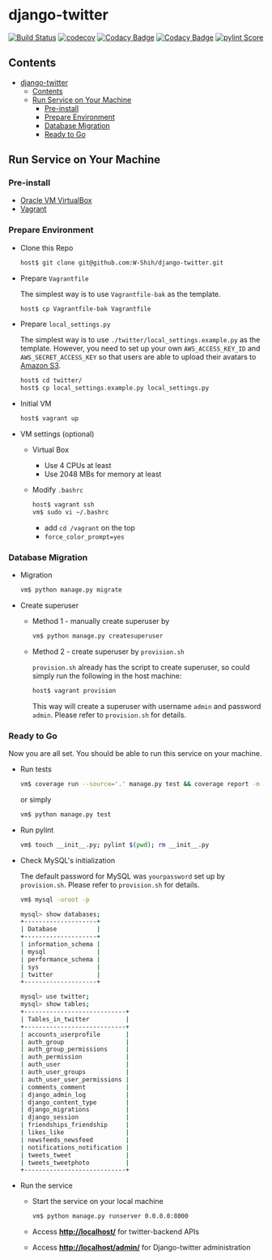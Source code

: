 <!--===============================================================================================
                                 All Rights Reserved.
===================================================================================================
File description:
        README.md to introduce and explain this project

===================================================================================================
   Date      Name                    Description of Change
24-Aug-2021  Wayne Shih              Initial create and add badges
17-Oct-2021  Wayne Shih              Add codacy badges
06-Nov-2021  Wayne Shih              Add pylint badge
18-Jun-2022  Wayne Shih              Update pylint score
30-Aug-2022  Wayne Shih              Add doc on how to run on local machine
31-Aug-2022  Wayne Shih              Fix typo and format
01-Sep-2022  Wayne Shih              Fix markdown lint
$HISTORY$
================================================================================================-->

# django-twitter

[![Build Status](https://app.travis-ci.com/W-Shih/django-twitter.svg?branch=main)](https://app.travis-ci.com/W-Shih/django-twitter)
[![codecov](https://codecov.io/gh/W-Shih/django-twitter/branch/main/graph/badge.svg?token=D5GVH7WM85)](https://codecov.io/gh/W-Shih/django-twitter)
[![Codacy Badge](https://app.codacy.com/project/badge/Grade/dcf1d5f1fffa46ab86d5ec044d8ce7e5)](https://www.codacy.com/gh/W-Shih/django-twitter/dashboard?utm_source=github.com&amp;utm_medium=referral&amp;utm_content=W-Shih/django-twitter&amp;utm_campaign=Badge_Grade)
[![Codacy Badge](https://app.codacy.com/project/badge/Coverage/dcf1d5f1fffa46ab86d5ec044d8ce7e5)](https://www.codacy.com/gh/W-Shih/django-twitter/dashboard?utm_source=github.com&utm_medium=referral&utm_content=W-Shih/django-twitter&utm_campaign=Badge_Coverage)
[![pylint Score](https://mperlet.github.io/pybadge/badges/9.71.svg)](https://app.travis-ci.com/W-Shih/django-twitter) <!-- https://mperlet.github.io/pybadge/ -->

## Contents

- [django-twitter](#django-twitter)
  - [Contents](#contents)
  - [Run Service on Your Machine](#run-service-on-your-machine)
    - [Pre-install](#pre-install)
    - [Prepare Environment](#prepare-environment)
    - [Database Migration](#database-migration)
    - [Ready to Go](#ready-to-go)

## Run Service on Your Machine

### Pre-install

- [Oracle VM VirtualBox](https://www.virtualbox.org/)
- [Vagrant](https://www.vagrantup.com/)

### Prepare Environment

- Clone this Repo

  ```bash
  host$ git clone git@github.com:W-Shih/django-twitter.git
  ```

- Prepare `Vagrantfile`
  
  The simplest way is to use `Vagrantfile-bak` as the template.

  ```bash
  host$ cp Vagrantfile-bak Vagrantfile
  ```

- Prepare `local_settings.py`

  The simplest way is to use `./twitter/local_settings.example.py` as the template. However, you need to set up your own `AWS_ACCESS_KEY_ID` and `AWS_SECRET_ACCESS_KEY` so that users are able to upload their avatars to [Amazon S3](https://aws.amazon.com/s3/).

  ```bash
  host$ cd twitter/
  host$ cp local_settings.example.py local_settings.py
  ```

- Initial VM

  ```bash
  host$ vagrant up
  ```

- VM settings (optional)
  - Virtual Box
    - Use 4 CPUs at least
    - Use 2048 MBs for memory at least
  - Modify `.bashrc`
  
    ```bash
    host$ vagrant ssh
    vm$ sudo vi ~/.bashrc
    ```

    - add `cd /vagrant` on the top
    - `force_color_prompt=yes`

### Database Migration

- Migration

  ```bash
  vm$ python manage.py migrate
  ```

- Create superuser
  - Method 1 - manually create superuser by

    ```bash
    vm$ python manage.py createsuperuser 
    ```

  - Method 2 - create superuser by `provision.sh`

    `provision.sh` already has the script to create superuser, so could simply run the following in the host machine:

    ```bash
    host$ vagrant provision
    ```

    This way will create a superuser with username `admin` and password `admin`. Please refer to `provision.sh` for details.

### Ready to Go

Now you are all set. You should be able to run this service on your machine.

- Run tests
  
  ```bash
  vm$ coverage run --source='.' manage.py test && coverage report -m && coverage html && cove rage xml
  ```
  
  or simply

  ```bash
  vm$ python manage.py test
  ```

- Run pylint

  ```bash
  vm$ touch __init__.py; pylint $(pwd); rm __init__.py
  ```

- Check MySQL's initialization

  The default password for MySQL was `yourpassword` set up by `provision.sh`. Please refer to `provision.sh` for details.

  ```bash
  vm$ mysql -uroot -p
  ```

  ```bash
  mysql> show databases;
  +--------------------+
  | Database           |
  +--------------------+
  | information_schema |
  | mysql              |
  | performance_schema |
  | sys                |
  | twitter            |
  +--------------------+
  ```

  ```bash
  mysql> use twitter;
  mysql> show tables;
  +----------------------------+
  | Tables_in_twitter          |
  +----------------------------+
  | accounts_userprofile       |
  | auth_group                 |
  | auth_group_permissions     |
  | auth_permission            |
  | auth_user                  |
  | auth_user_groups           |
  | auth_user_user_permissions |
  | comments_comment           |
  | django_admin_log           |
  | django_content_type        |
  | django_migrations          |
  | django_session             |
  | friendships_friendship     |
  | likes_like                 |
  | newsfeeds_newsfeed         |
  | notifications_notification |
  | tweets_tweet               |
  | tweets_tweetphoto          |
  +----------------------------+  
  ```

- Run the service
  - Start the service on your local machine

    ```bash
    vm$ python manage.py runserver 0.0.0.0:8000
    ```

  - Access [**http://localhost/**](http://localhost/) for twitter-backend APIs
  - Access [**http://localhost/admin/**](http://localhost/admin/) for Django-twitter administration
